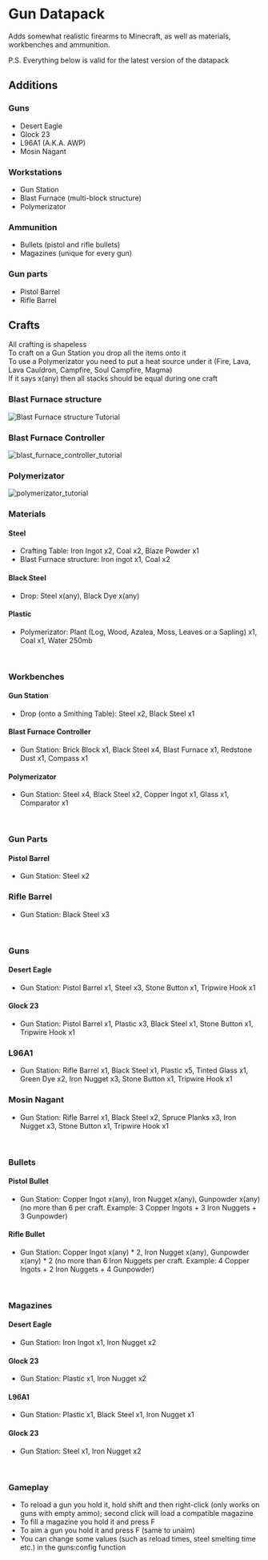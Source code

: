 # Gun Datapack
Adds somewhat realistic firearms to Minecraft, as well as materials, workbenches and ammunition.

P.S. Everything below is valid for the latest version of the datapack

## Additions
### Guns
- Desert Eagle
- Glock 23
- L96A1 (A.K.A. AWP)
- Mosin Nagant
### Workstations
- Gun Station
- Blast Furnace (multi-block structure)
- Polymerizator
### Ammunition
- Bullets (pistol and rifle bullets)
- Magazines (unique for every gun)
### Gun parts
- Pistol Barrel
- Rifle Barrel

## Crafts
All crafting is shapeless<br>
To craft on a Gun Station you drop all the items onto it<br>
To use a Polymerizator you need to put a heat source under it (Fire, Lava, Lava Cauldron, Campfire, Soul Campfire, Magma)<br>
If it says x(any) then all stacks should be equal during one craft<br>

### Blast Furnace structure
![Blast Furnace structure Tutorial](https://github.com/PlanatedLlama45/gun_datapack/assets/79642040/df17ef5f-e486-4cb3-8727-e64a7157da67)
<br>

### Blast Furnace Controller
![blast_furnace_controller_tutorial](https://github.com/PlanatedLlama45/gun_datapack/assets/79642040/61e66090-fbea-48f0-9bd6-7b2c0eddae8c)
<br>

### Polymerizator
![polymerizator_tutorial](https://github.com/PlanatedLlama45/gun_datapack/assets/79642040/81f18297-f7da-4d74-b718-edbfd8160f0a)
<br>

### Materials
#### Steel
- Crafting Table: Iron Ingot x2, Coal x2, Blaze Powder x1
- Blast Furnace structure: Iron ingot x1, Coal x2
#### Black Steel
- Drop: Steel x(any), Black Dye x(any)
#### Plastic
- Polymerizator: Plant (Log, Wood, Azalea, Moss, Leaves or a Sapling) x1, Coal x1, Water 250mb
<br>

### Workbenches
#### Gun Station
- Drop (onto a Smithing Table): Steel x2, Black Steel x1
#### Blast Furnace Controller
- Gun Station: Brick Block x1, Black Steel x4, Blast Furnace x1, Redstone Dust x1, Compass x1
#### Polymerizator
- Gun Station: Steel x4, Black Steel x2, Copper Ingot x1, Glass x1, Comparator x1
<br>

### Gun Parts
#### Pistol Barrel
- Gun Station: Steel x2
### Rifle Barrel
- Gun Station: Black Steel x3
<br>

### Guns
#### Desert Eagle
- Gun Station: Pistol Barrel x1, Steel x3, Stone Button x1, Tripwire Hook x1
#### Glock 23
- Gun Station: Pistol Barrel x1, Plastic x3, Black Steel x1, Stone Button x1, Tripwire Hook x1
### L96A1
- Gun Station: Rifle Barrel x1, Black Steel x1, Plastic x5, Tinted Glass x1, Green Dye x2, Iron Nugget x3, Stone Button x1, Tripwire Hook x1
### Mosin Nagant
- Gun Station: Rifle Barrel x1, Black Steel x2, Spruce Planks x3, Iron Nugget x3, Stone Button x1, Tripwire Hook x1
<br>

### Bullets
#### Pistol Bullet
- Gun Station: Copper Ingot x(any), Iron Nugget x(any), Gunpowder x(any) (no more than 6 per craft. Example: 3 Copper Ingots + 3 Iron Nuggets + 3 Gunpowder)
#### Rifle Bullet
- Gun Station: Copper Ingot x(any) * 2, Iron Nugget x(any), Gunpowder x(any) * 2 (no more than 6 Iron Nuggets per craft. Example: 4 Copper Ingots + 2 Iron Nuggets + 4 Gunpowder)
<br>

### Magazines
#### Desert Eagle
- Gun Station: Iron Ingot x1, Iron Nugget x2
#### Glock 23
- Gun Station: Plastic x1, Iron Nugget x2
#### L96A1
- Gun Station: Plastic x1, Black Steel x1, Iron Nugget x1
#### Glock 23
- Gun Station: Steel x1, Iron Nugget x2
<br>

### Gameplay
- To reload a gun you hold it, hold shift and then right-click (only works on guns with empty ammo); second click will load a compatible magazine
- To fill a magazine you hold it and press F
- To aim a gun you hold it and press F (same to unaim)
- You can change some values (such as reload times, steel smelting time etc.) in the guns:config function
